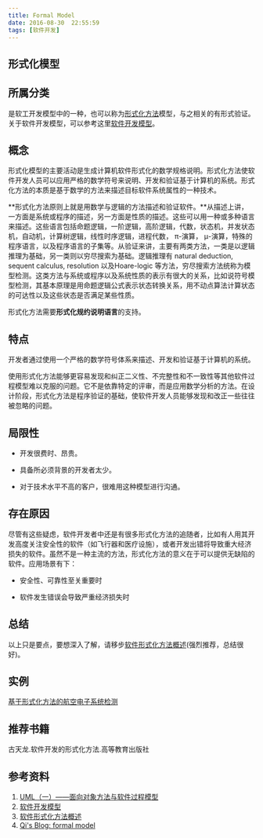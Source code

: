 ```yaml
---
title: Formal Model
date: 2016-08-30  22:55:59
tags: [软件开发]
---
```


## 形式化模型 ##

## 所属分类 ##

是软工开发模型中的一种，也可以称为[形式化方法](http://baike.baidu.com/view/1731679.htm "形式化方法")模型，与之相关的有形式验证。关于软件开发模型，可以参考这里[软件开发模型](http://baike.baidu.com/link?url=wJVgewe83lUylVstp9_EZJwjkd7wSwVCRpwDsnEvZrHyY0rwwAs94V_aLJLZkJXfqKuM4-aOJVxc7gAbbVQbp_ )。

## 概念 ##

形式化模型的主要活动是生成计算机软件形式化的数学规格说明。形式化方法使软件开发人员可以应用严格的数学符号来说明、开发和验证基于计算机的系统。形式化方法的本质是基于数学的方法来描述目标软件系统属性的一种技术。

<!--more-->

**形式化方法原则上就是用数学与逻辑的方法描述和验证软件。**从描述上讲，一方面是系统或程序的描述，另一方面是性质的描述。这些可以用一种或多种语言来描述。这些语言包括命题逻辑，一阶逻辑，高阶逻辑，代数，状态机，并发状态机，自动机，计算树逻辑，线性时序逻辑，进程代数， π-演算， μ-演算，特殊的程序语言，以及程序语言的子集等。从验证来讲，主要有两类方法，一类是以逻辑推理为基础，另一类则以穷尽搜索为基础。逻辑推理有 natural deduction, sequent calculus, resolution 以及Hoare-logic 等方法，穷尽搜索方法统称为模型检测。这类方法与系统或程序以及系统性质的表示有很大的关系，比如说符号模型检测，其基本原理是用命题逻辑公式表示状态转换关系，用不动点算法计算状态的可达性以及这些状态是否满足某些性质。

形式化方法需要**形式化规约说明语言**的支持。


## 特点 ##

开发者通过使用一个严格的数学符号体系来描述、开发和验证基于计算机的系统。

使用形式化方法能够更容易发现和纠正二义性、不完整性和不一致性等其他软件过程模型难以克服的问题。它不是依靠特定的评审，而是应用数学分析的方法。在设计阶段，形式化方法是程序验证的基础，使软件开发人员能够发现和改正一些往往被忽略的问题。

## 局限性 ##

- 开发很费时、昂贵。

- 具备所必须背景的开发者太少。

- 对于技术水平不高的客户，很难用这种模型进行沟通。

## 存在原因 ##

尽管有这些疑虑，软件开发者中还是有很多形式化方法的追随者，比如有人用其开发高度关注安全性的软件（如飞行器和医疗设施），或者开发出错将导致重大经济损失的软件。虽然不是一种主流的方法，形式化方法的意义在于可以提供无缺陷的软件。应用场景有下：

- 安全性、可靠性至关重要时

- 软件发生错误会导致严重经济损失时

## 总结 ##

 以上只是要点，要想深入了解，请移步[软件形式化方法概述](http://blog.csdn.net/lovelion/article/details/8635369 "软件形式化方法概述")(强烈推荐，总结很好)。

## 实例 ##
[基于形式化方法的航空电子系统检测](http://bjvip.las.ac.cn/qk/96857X/201502/663638139.html)

## 推荐书籍 ##
古天龙.软件开发的形式化方法.高等教育出版社

## 参考资料 ##

1. [UML（一）——面向对象方法与软件过程模型](http://blog.csdn.net/shangqing1123/article/details/48130747 "UML（一）——面向对象方法与软件过程模型")
2. [软件开发模型](http://baike.baidu.com/link?url=wJVgewe83lUylVstp9_EZJwjkd7wSwVCRpwDsnEvZrHyY0rwwAs94V_aLJLZkJXfqKuM4-aOJVxc7gAbbVQbp_ )
3. [软件形式化方法概述](http://blog.csdn.net/lovelion/article/details/8635369 "软件形式化方法概述")
4. [Qi's Blog: formal model ](https://nextinnovationucas.github.io/)